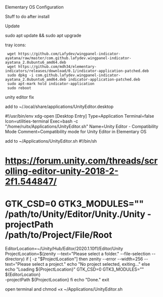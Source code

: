 Elementary OS Configuration

Stuff to do after install

Update

sudo apt update && sudo apt upgrade

tray icons: 
```
 wget https://github.com/Lafydev/wingpanel-indicator-ayatana/raw/master/com.github.lafydev.wingpanel-indicator-ayatana_2.0ubuntu6_amd64.deb 
 wget https://github.com/mdh34/elementary-indicators/releases/download/0.1/indicator-application-patched.deb 
 sudo dpkg -i com.github.lafydev.wingpanel-indicator-ayatana_2.0ubuntu6_amd64.deb indicator-application-patched.deb 
 sudo apt-mark hold indicator-application 
 sudo reboot
```
 unity editor fix
 
 add to ~/.local/share/applications/UnityEditor.desktop
 
 #!/usr/bin/env xdg-open
[Desktop Entry]
Type=Application
Terminal=false
Icon=utilities-terminal
Exec=bash -c "/home/ruitx/Applications/UnityEditor.sh"
Name=Unity Editor - Compatibility Mode
Comment=Compatibility mode for Unity Editor in Elementary OS

add to ~/Applications/UnityEditor.sh
#!/bin/sh
# https://forum.unity.com/threads/scrolling-editor-unity-2018-2-2f1.544847/
# GTK_CSD=0 GTK3_MODULES="" /path/to/Unity/Editor/Unity./Unity -projectPath /path/to/Project/File/Root
EditorLocation=~/Unity/Hub/Editor/2020.1.10f1/Editor/Unity
ProjectLocation=$(zenity --text="Please select a folder." --file-selection --directory)
if [ -z "$ProjectLocation"]
then
  zenity --error  --width=256 --text="Please select a project."
  echo "No project selected, exiting..."
else
  echo "Loading ${ProjectLocation}"
  GTK_CSD=0 GTK3_MODULES="" ${EditorLocation}\
   -projectPath  ${ProjectLocation}
fi
echo "Done."
exit

open terminal and chmod +x ~/Applications/UnityEditor.sh


 
